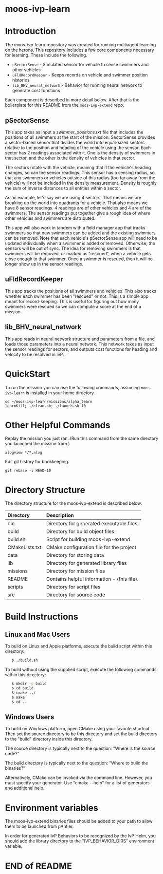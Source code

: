 # moos-ivp-learn

# Introduction

The moos-ivp-learn repository was created for running multiagent learning on the herons. This repository includes a few core components necessary for learning. These include the following.

* `pSectorSense` - Simulated sensor for vehicle to sense swimmers and other vehicles
* `uFldRecordKeeper` - Keeps records on vehicle and swimmer position histories
* `lib_BHV_neural_network` - Behavior for running neural network to generate cost functions

Each component is described in more detail below. After that is the boilerplate for this README from the `moos-ivp-extend` repo.

## pSectorSense

This app takes as input a *swimmer_positions.txt* file that includes the positions of all swimmers at the start of the mission. SectorSense provides a sector-based sensor that divides the world into equal-sized sectors relative to the position and heading of the vehicle using the sensor. Each sector has 2 readings associated with it. One is the density of swimmers in that sector, and the other is the density of vehicles in that sector.

The sectors rotate with the vehicle, meaning that if the vehicle's heading changes, so can the sensor readings. This sensor has a sensing radius, so that any swimmers or vehicles outside of this radius (too far away from the vehicle) will not be included in the density measurement. Density is roughly the sum of inverse distances to all entities within a sector.

As an example, let's say we are using 4 sectors. That means we are breaking up the world into quadrants for a vehicle. That also means we have 8 sensor readings. 4 readings are of other vehicles and 4 are of the swimmers. The sensor readings put together give a rough idea of where other vehicles and swimmers are distributed.

This app will also work in tandem with a field manager app that tracks swimmers so that new swimmers can be added and the existing swimmers can be removed. Note that each vehicle's pSectorSense app will need to be updated individually when a swimmer is added or removed. Otherwise, the sensors will be out of sync. The idea for removing swimmers is that swimmers will be removed, or marked as "rescued", when a vehicle gets close enough to that swimmer. Once a swimmer is rescued, then it will no longer show up in the sensor readings.

## uFldRecordKeeper

This app tracks the positions of all swimmers and vehicles. This also tracks whether each swimmer has been "rescued" or not. This is a simple app meant for record-keeping. This is useful for figuring out how many swimmers were rescued so we can compute a score at the end of a mission.

## lib_BHV_neural_network

This app reads in neural network structure and parameters from a file, and loads those parameters into a neural network. This network takes as input the sensor readings for sectors, and outputs cost functions for heading and velocity to be resolved in IvP.

# QuickStart

To run the mission you can use the following commands, assuming `moos-ivp-learn` is installed in your home directory.

```
cd ~/moos-ivp-learn/missions/alpha_learn
learnKill; ./clean.sh; ./launch.sh 10
```

# Other Helpful Commands

Replay the mission you just ran. (Run this command from the same directory you launched the mission from.)
```
alogview */*.alog
```

Edit git history for bookkeeping.
```
git rebase -i HEAD~10
```

# Directory Structure

The directory structure for the moos-ivp-extend is described below:

| Directory        | Description                                 |
|:---------------- |:------------------------------------------- |
| bin              | Directory for generated executable files    |
| build            | Directory for build object files            |
| build.sh         | Script for building moos-ivp-extend         |
| CMakeLists.txt   | CMake configuration file for the project    |
| data             | Directory for storing data                  |
| lib              | Directory for generated library files       |
| missions         | Directory for mission files                 |
| README           | Contains helpful information - (this file). |
| scripts          | Directory for script files                  |
| src              | Directory for source code                   |


# Build Instructions

## Linux and Mac Users

To build on Linux and Apple platforms, execute the build script within this
directory:

```bash
   $ ./build.sh
```

To build without using the supplied script, execute the following commands
within this directory:

```bash
   $ mkdir -p build
   $ cd build
   $ cmake ../
   $ make
   $ cd ..
```


## Windows Users

To build on Windows platform, open CMake using your favorite shortcut. Then
set the source directory to be this directory and set the build directory
to the "build" directory inside this directory.

The source directory is typically next to the question:
   "Where is the source code?"

The build directory is typically next to the question:
   "Where to build the binaries?"

Alternatively, CMake can be invoked via the command line. However, you must
specify your generator. Use "cmake --help" for a list of generators and
additional help.


# Environment variables

The moos-ivp-extend binaries files should be added to your path to allow them
to be launched from pAntler.

In order for generated IvP Behaviors to be recognized by the IvP Helm, you
should add the library directory to the "IVP_BEHAVIOR_DIRS" environment
variable.

# END of README

